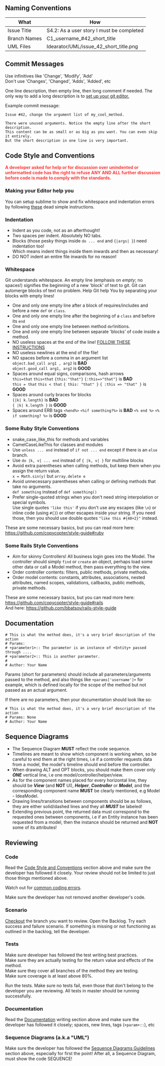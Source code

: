 ## Naming Conventions

<table>
<thead>
<tr><th>What</th><th>How</th></tr>
</thead>
<tbody>
<tr><td>Issue Title</td><td>S4.2: As a user story I must be completed</td></tr>
<tr><td>Branch Names</td><td>C1_username_#42_short_title</td>
<tr><td>UML Files</td><td>Idearator/UML/issue_42_short_title.png</td></tr>
</tbody>
</table>

## Commit Messages
Use infinitives like 'Change', 'Modify', 'Add'  
Don't use 'Changes', 'Changed', 'Adds', 'Added', etc

One line description, then empty line, then long comment if needed. The only way to add a long description is to [set up your git editor.](https://github.com/DevYah/coolsoft-13/wiki/Configuring-Your-Environment#git)

Example commit message:
```
Issue #42, change the argument list of my_cool_method.

There were unused arguments. Notice the empty line after the short description.
This content can be as small or as big as you want. You can even skip it entirely.
But the short description in one line is very important.
```
 
## Code Style and Conventions
<font color="#FF3636"><b>A developer asked for help or for discussion over unindented or unformatted code has the right to refuse ANY AND ALL further discussion before code is made to comply with the standards.</b></font>

### Making your Editor help you
You can setup sublime to show and fix whitespace and indentation errors by following [these](https://github.com/DevYah/coolsoft-13/wiki/Configuring-Your-Environment#configuring-sublime) dead simple instructions.

### Indentation
- Indent as you code, not as an afterthought!
- Two spaces per indent. Absolutely NO tabs.
- Blocks (those pesky things inside `do ... end` and `{|args| }`) need indentation too!  
    Which means indent things inside them inwards and then as necessary!
- DO NOT indent an entire file inwards for no reason!

### Whitespace
Git understands whitespace. An empty line (emphasis on *empty*; no spaces!) signifies the beginning of a new 'block' of text to git. Git can automerge blocks of text no problem. Help Git help You by separating your blocks with empty lines!

- One and only one empty line after a block of requires/includes and before a new `def` or `class`.
- One and only one empty line after the beginning of a `class` and before its `end`
- One and only one empty line between method `def`initions.
- One and only one empty line between separate 'blocks' of code inside a method.
- NO useless spaces at the end of the line! [FOLLOW THESE INSTRUCTIONS](https://github.com/DevYah/coolsoft-13/wiki/Configuring-Your-Environment#configuring-sublime)
- NO useless newlines at the end of the file!
- NO spaces before a comma in an argument list  
    `object.bad_call arg1 , arg2` is **BAD**  
    `object.good_call arg1, arg2` is **GOOD**
- Spaces around equal signs, comparisons, hash arrows  
    `this=that` `this<that` `{this:"that"}` `{:this=>"that"}` is **BAD**  
    `this = that` `this < that` `{ this: "that" }` `{ :this => "that" }` is **GOOD**  
- Spaces around curly braces for blocks  
    `{|k| k.length}` is **BAD**  
    `{ |k| k.length }` is **GOOD**  
- Spaces around ERB tags
    `<%end%>` `<%if something?%>` is **BAD**
    `<% end %>` `<% if something? %>` is **GOOD**

### Some Ruby Style Conventions
- snake_case_like_this for methods and variables
- CamelCaseLikeThis for classes and modules
- Use `unless ... end` instead of `if not ... end` except if there is an `else` branch.
- Use `do |k, v| ... end` instead of `{ |k, v| }` for multiline blocks
- Avoid extra parentheses when calling methods, but keep them when you assign the return value.  
    `x = Math.sin(y)` but `array.delete e`
- Avoid unnecessary parentheses when calling or defining methods that take no arguments.  
    `def something` instead of `def something()`
- Prefer single-quoted strings when you don't need string interpolation or special symbols.  
    Use single quotes `'like this'` if you don't use any escapes (like `\n`) or inline code (using `#{}`) or other escapes inside your string. If you need those, then you should use double quotes `"like this #{40+2}"` instead.

These are some necessary basics, but you can read more here: https://github.com/copycopter/style-guide#ruby

### Some Rails Style Conventions
- Aim for skinny Controllers!
    All business login goes into the Model. The controller should simply `find` or `create` an object, perhaps load some other data or call a Model method, then pass everything to the view.
- Order controller contents: filters, public methods, private methods.
- Order model contents: constants, attributes, associations, nested attributes, named scopes, validations, callbacks, public methods, private methods.

These are some necessary basics, but you can read more here: https://github.com/copycopter/style-guide#rails   
And here: https://github.com/bbatsov/rails-style-guide

## Documentation
```
# This is what the method does, it's a very brief description of the action
# Params:
# +parameter1+:: The parameter is an instance of +Entity+ passed through ....
# +parameter2+:: This is another parameter.
#
# Author: Your Name
```
Params (short for parameters) should include all parameters/arguments passed to the method, and also things like `+params['username']+` for example, which is defined locally for the scope of the method but not passed as an actual argument.

If there are no parameters, then your documentation should look like so:
```
# This is what the method does, it's a very brief description of the action
# Params: None
# Author: Your Name
```

## Sequence Diagrams
* The Sequence Diagram **MUST** reflect the code sequence.
* Timelines are meant to show which component is working when, so be careful to end them at the right times, i.e if a controller requests data from a model, the model's timeline should end before the controller.
* When drawing ALT and OPT blocks, you should make them cover only **_ONE_** vertical line, i.e one model/controller/helper/view.
* As for the component names placed for every horizontal line, they should be **_View_** (and **NOT** UI), **_Helper_**, **_Controller_** or **_Model_**, and the corresponding component name **MUST** be clearly mentioned, e.g Model - IdeaModel.
* Drawing lines/transitions between components should be as follows, they are either solid/dashed lines and they all **_MUST_** be labeled!
* Extending previous point, the returned data must correspond to the requested ones between components, i.e if an Entity instance has been requested from a model, then the instance should be returned and **NOT** some of its attributes!

## Reviewing
### Code
Read the [Code Style and Conventions](Conventions-and-Guidelines#code-style-and-conventions) section above and make sure the developer has followed it closely. Your review should not be limited to just those things mentioned above.

Watch out for [common coding errors](https://github.com/DevYah/coolsoft-13/wiki/Common-Coding-Errors).

Make sure the developer has not removed another developer's code.

### Scenario
[Checkout](Git-CheatSheet#pull-other-branches) the branch you want to review. Open the Backlog. Try each success and failure scenario. If something is missing or not functioning as outlined in the backlog, tell the developer.

### Tests
Make sure developer has followed the test writing best practices.  
Make sure they are actually testing for the return value and effects of the method.  
Make sure they cover all branches of the method they are testing.  
Make sure coverage is at least above 80%.  

Run the tests. Make sure no tests fail, even those that don't belong to the developer you are reviewing. All tests in master should be running successfully.

### Documentation
Read the [Documentation](Conventions-and-Guidelines#documentation) writing section above and make sure the developer has followed it closely; spaces, new lines, tags (`+param+::`), etc

### Sequence Diagrams (a.k.a "UML")
Make sure the developer has followed the [Sequence Diagrams Guidelines](Conventions-and-Guidelines#sequence-diagrams) section above, especially for first the point! After all, a Sequence Diagram, must show the code SEQUENCE!